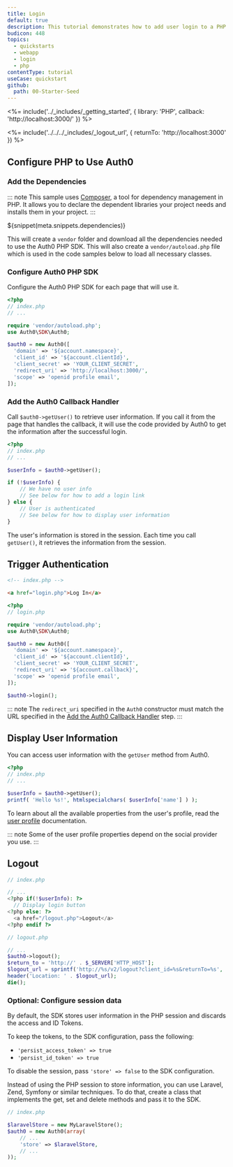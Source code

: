```yaml
---
title: Login
default: true
description: This tutorial demonstrates how to add user login to a PHP application.
budicon: 448
topics:
  - quickstarts
  - webapp
  - login
  - php
contentType: tutorial
useCase: quickstart
github:
  path: 00-Starter-Seed
---
```

<%= include('../_includes/_getting_started', { library: 'PHP', callback: 'http://localhost:3000/' }) %>

<%= include('../../../_includes/_logout_url', { returnTo: 'http://localhost:3000' }) %>

## Configure PHP to Use Auth0

### Add the Dependencies

::: note
This sample uses [Composer](https://getcomposer.org/doc/00-intro.md), a tool for dependency management in PHP. It allows you to declare the dependent libraries your project needs and installs them in your project.
:::

${snippet(meta.snippets.dependencies)}

This will create a `vendor` folder and download all the dependencies needed to use the Auth0 PHP SDK. This will also create a `vendor/autoload.php` file which is used in the code samples below to load all necessary classes.

### Configure Auth0 PHP SDK

Configure the Auth0 PHP SDK for each page that will use it.

```php
<?php
// index.php
// ...

require 'vendor/autoload.php';
use Auth0\SDK\Auth0;

$auth0 = new Auth0([
  'domain' => '${account.namespace}',
  'client_id' => '${account.clientId}',
  'client_secret' => 'YOUR_CLIENT_SECRET',
  'redirect_uri' => 'http://localhost:3000/',
  'scope' => 'openid profile email',
]);
```

### Add the Auth0 Callback Handler

Call `$auth0->getUser()` to retrieve user information. If you call it from the page that handles the callback, it will use the code provided by Auth0 to get the information after the successful login.

```php
<?php
// index.php
// ...

$userInfo = $auth0->getUser();

if (!$userInfo) {
    // We have no user info
    // See below for how to add a login link
} else {
    // User is authenticated
    // See below for how to display user information
}
```

The user's information is stored in the session. Each time you call `getUser()`, it retrieves the information from the session.

## Trigger Authentication

```html
<!-- index.php -->

<a href="login.php">Log In</a>
```

```php
<?php
// login.php

require 'vendor/autoload.php';
use Auth0\SDK\Auth0;

$auth0 = new Auth0([
  'domain' => '${account.namespace}',
  'client_id' => '${account.clientId}',
  'client_secret' => 'YOUR_CLIENT_SECRET',
  'redirect_uri' => '${account.callback}',
  'scope' => 'openid profile email',
]);

$auth0->login();
```

::: note
The `redirect_uri` specified in the `Auth0` constructor must match the URL specified in the [Add the Auth0 Callback Handler](#add-the-auth0-callback-handler) step.
:::

## Display User Information

You can access user information with the `getUser` method from Auth0.

```php
<?php
// index.php
// ...

$userInfo = $auth0->getUser();
printf( 'Hello %s!', htmlspecialchars( $userInfo['name'] ) );
```

To learn about all the available properties from the user's profile, read the [user profile](/users/concepts/overview-user-profile) documentation.

::: note
Some of the user profile properties depend on the social provider you use.
:::

## Logout

```php
// index.php

// ...
<?php if(!$userInfo): ?>
  // Display login button
<?php else: ?>
  <a href="/logout.php">Logout</a>
<?php endif ?>
```

```php
// logout.php

// ...
$auth0->logout();
$return_to = 'http://' . $_SERVER['HTTP_HOST'];
$logout_url = sprintf('http://%s/v2/logout?client_id=%s&returnTo=%s', '${account.namespace}', '${account.clientId}', $return_to);
header('Location: ' . $logout_url);
die();
```

### Optional: Configure session data

By default, the SDK stores user information in the PHP session and discards the access and ID Tokens.

To keep the tokens, to the SDK configuration, pass the following:
* `'persist_access_token' => true`
* `'persist_id_token' => true`

To disable the session, pass `'store' => false` to the SDK configuration.

Instead of using the PHP session to store information, you can use Laravel, Zend, Symfony or similar techniques. To do that, create a class that implements the get, set and delete methods and pass it to the SDK.

```php
// index.php

$laravelStore = new MyLaravelStore();
$auth0 = new Auth0(array(
    // ...
    'store' => $laravelStore,
    // ...
));
```